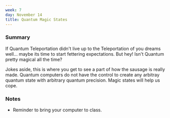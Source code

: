 ```yaml
---
week: 7
day: November 14
title: Quantum Magic States
--- 
```


### Summary
If Quantum Teleportation didn't live up to the Teleportation of you dreams well... maybe its time to start fettering expectations. But hey! Isn't Quantum pretty magical all the time?

Jokes aside, this is where you get to see a part of how the sausage is really made. Quantum computers do not have the control to create any arbitray quantum state with arbitrary quantum precision. Magic states will help us cope.

### Notes
- Reminder to bring your computer to class.

